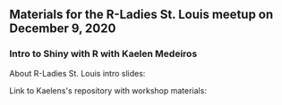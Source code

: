 ## Materials for the R-Ladies St. Louis meetup on December 9, 2020

### Intro to Shiny with R with Kaelen Medeiros

About R-Ladies St. Louis intro slides: 

Link to Kaelens's repository with workshop materials: 

